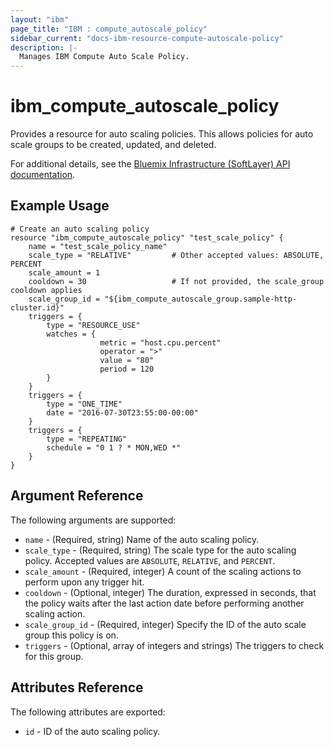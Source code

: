 ```yaml
---
layout: "ibm"
page_title: "IBM : compute_autoscale_policy"
sidebar_current: "docs-ibm-resource-compute-autoscale-policy"
description: |-
  Manages IBM Compute Auto Scale Policy.
---
```


# ibm\_compute_autoscale_policy

Provides a resource for auto scaling policies. This allows policies for auto scale groups to be created, updated, and deleted.

For additional details, see the [Bluemix Infrastructure (SoftLayer) API documentation](http://sldn.softlayer.com/reference/datatypes/SoftLayer_Scale_Policy).

## Example Usage

```hcl
# Create an auto scaling policy
resource "ibm_compute_autoscale_policy" "test_scale_policy" {
    name = "test_scale_policy_name"
    scale_type = "RELATIVE"         # Other accepted values: ABSOLUTE, PERCENT
    scale_amount = 1
    cooldown = 30                   # If not provided, the scale_group cooldown applies
    scale_group_id = "${ibm_compute_autoscale_group.sample-http-cluster.id}"
    triggers = {
        type = "RESOURCE_USE"
        watches = {
                    metric = "host.cpu.percent"
                    operator = ">"
                    value = "80"
                    period = 120
        }
    }
    triggers = {
        type = "ONE_TIME"
        date = "2016-07-30T23:55:00-00:00"
    }
    triggers = {
        type = "REPEATING"
        schedule = "0 1 ? * MON,WED *"
    }
}
```

## Argument Reference

The following arguments are supported:

* `name` - (Required, string) Name of the auto scaling policy.
* `scale_type` - (Required, string) The scale type for the auto scaling policy. Accepted values are `ABSOLUTE`, `RELATIVE`, and `PERCENT`.
* `scale_amount` - (Required, integer) A count of the scaling actions to perform upon any trigger hit.
* `cooldown` - (Optional, integer) The duration, expressed in seconds, that the policy waits after the last action date before performing another scaling action.
* `scale_group_id` - (Required, integer) Specify the ID of the auto scale group this policy is on.
* `triggers` - (Optional, array of integers and strings) The triggers to check for this group.

## Attributes Reference

The following attributes are exported:

* `id` - ID of the auto scaling policy.
